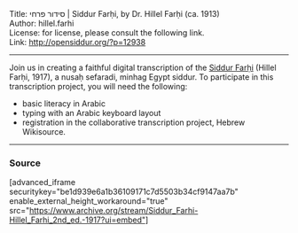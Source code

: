 <html>
<head></head>
<body>
Title: סידור פרחי | Siddur Farḥi, by Dr. Hillel Farḥi (ca. 1913)<br />
Author: hillel.farhi<br />
License: for license, please consult the following link.<br />
Link: <a href="http://opensiddur.org/?p=12938">http://opensiddur.org/?p=12938</a>
<p />
<hr />

Join us in creating a faithful digital transcription of the <a href="http://he.wikisource.org/wiki/%D7%9E%D7%A4%D7%AA%D7%97:Siddur_Far%E1%B8%A5i_%281917%29_by_Hillel_Far%E1%B8%A5i,_Nusa%E1%B8%A5_Sefaradi,_Minhag_Egypt.pdf">Siddur Farḥi</a> (Hillel Farḥi, 1917), a nusaḥ sefaradi, minhag Egypt siddur. To participate in this transcription project, you will need the following:

<ul>
    <li>basic literacy in Arabic</li>
    <li>typing with an Arabic keyboard layout</li>
    <li>registration in the collaborative transcription project, Hebrew Wikisource.</li>
</ul>

<hr />

<h3>Source</h3>

[advanced_iframe securitykey="be1d939e6a1b36109171c7d5503b34cf9147aa7b" enable_external_height_workaround="true" src="https://www.archive.org/stream/Siddur_Farhi-Hillel_Farhi_2nd_ed.-1917?ui=embed"]
</body>
</html>